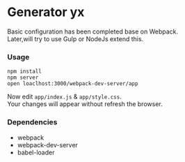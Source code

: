 # Generator yx
Basic configuration has been completed base on Webpack.  
Later,will try to use Gulp or NodeJs extend this.

### Usage

```
npm install
npm server
open loaclhost:3000/webpack-dev-server/app
```

Now edit `app/index.js` & `app/style.css`.  
Your changes will appear without refresh the browser.

### Dependencies
* webpack
* webpack-dev-server
* babel-loader
